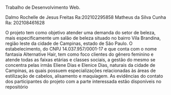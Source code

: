 Trabalho de Desenvolvimento Web.

Dalmo Rochelle de Jesus Freitas Ra:202102295858
Matheus da Silva Cunha Ra: 202108461628

O projeto tem como objetivo atender uma demanda do setor de beleza, mais especificamente um salão de beleza situado no bairro Vila Brandina, região leste da cidade de Campinas, estado de São Paulo.
O estabelecimento, do CNPJ 14.037.957/0001-17 e que conta com o nome fantasia Alternative Hair, tem como foco clientes do gênero feminino e atende todas as faixas etárias e classes sociais, a gestão do mesmo se concentra pelas irmãs Eliene Dias e Elenice Dias, naturais da cidade de Campinas, as quais possuem especializações relacionadas às áreas de estilização de cabelos, alisamento e maquiagem.
As evidências do contato dos participantes do projeto com a parte interessada estão disponíveis no repositório
